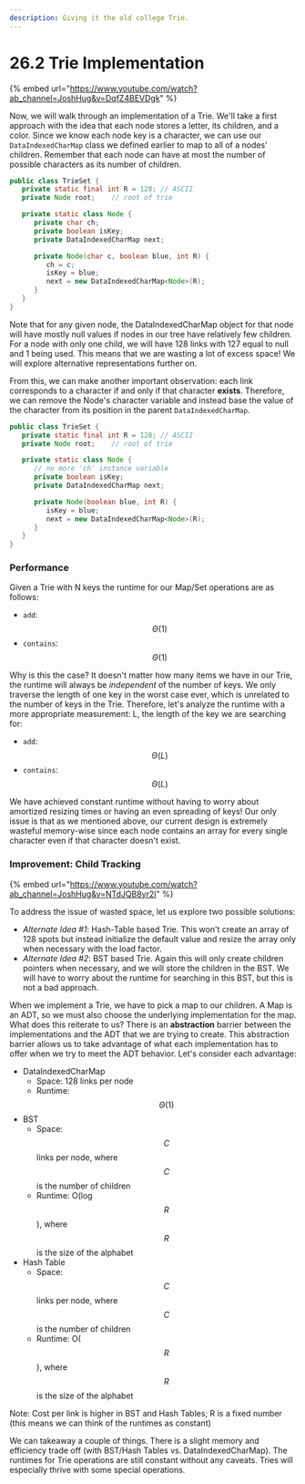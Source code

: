 ```yaml
---
description: Giving it the old college Trie.
---
```


# 26.2 Trie Implementation

{% embed url="https://www.youtube.com/watch?ab_channel=JoshHug&v=DqfZ4BEVDgk" %}

Now, we will walk through an implementation of a Trie. We'll take a first approach with the idea that each node stores a letter, its children, and a color. Since we know each node key is a character, we can use our `DataIndexedCharMap` class we defined earlier to map to all of a nodes' children. Remember that each node can have at most the number of possible characters as its number of children.

```java
public class TrieSet {
   private static final int R = 128; // ASCII
   private Node root;    // root of trie

   private static class Node {
      private char ch;  
      private boolean isKey;   
      private DataIndexedCharMap next;

      private Node(char c, boolean blue, int R) {
         ch = c; 
         isKey = blue;
         next = new DataIndexedCharMap<Node>(R);
      }
   }
}
```

Note that for any given node, the DataIndexedCharMap object for that node will have mostly null values if nodes in our tree have relatively few children. For a node with only one child, we will have 128 links with 127 equal to null and 1 being used. This means that we are wasting a lot of excess space! We will explore alternative representations further on.

From this, we can make another important observation: each link corresponds to a character if and only if that character **exists**. Therefore, we can remove the Node's character variable and instead base the value of the character from its position in the parent `DataIndexedCharMap`.

```java
public class TrieSet {
   private static final int R = 128; // ASCII
   private Node root;    // root of trie

   private static class Node {
      // no more 'ch' instance variable
      private boolean isKey;   
      private DataIndexedCharMap next;

      private Node(boolean blue, int R) {
         isKey = blue;
         next = new DataIndexedCharMap<Node>(R);
      }
   }
}
```

### Performance

Given a Trie with N keys the runtime for our Map/Set operations are as follows:

* `add`: $$\Theta (1)$$&#x20;
* `contains`: $$\Theta (1)$$

Why is this the case? It doesn't matter how many items we have in our Trie, the runtime will always be _independent_ of the number of keys. We only traverse the length of one key in the worst case ever, which is unrelated to the number of keys in the Trie. Therefore, let's analyze the runtime with a more appropriate measurement: L, the length of the key we are searching for:

* `add`: $$\Theta (L)$$
* `contains`: $$\Theta (L)$$

We have achieved constant runtime without having to worry about amortized resizing times or having an even spreading of keys! Our only issue is that as we mentioned above, our current design is extremely wasteful memory-wise since each node contains an array for every single character even if that character doesn't exist.

### Improvement: Child Tracking

{% embed url="https://www.youtube.com/watch?ab_channel=JoshHug&v=NTdJQB8yr2I" %}

To address the issue of wasted space, let us explore two possible solutions:

* _Alternate Idea #1_: Hash-Table based Trie. This won't create an array of 128 spots but instead initialize the default value and resize the array only when necessary with the load factor.
* _Alternate Idea #2_: BST based Trie. Again this will only create children pointers when necessary, and we will store the children in the BST. We will have to worry about the runtime for searching in this BST, but this is not a bad approach.

When we implement a Trie, we have to pick a map to our children. A Map is an ADT, so we must also choose the underlying implementation for the map. What does this reiterate to us? There is an **abstraction** barrier between the implementations and the ADT that we are trying to create. This abstraction barrier allows us to take advantage of what each implementation has to offer when we try to meet the ADT behavior. Let's consider each advantage:

* DataIndexedCharMap
  * Space: 128 links per node
  * Runtime: $$\Theta (1)$$
* BST
  * Space: $$C$$ links per node, where $$C$$ is the number of children
  * Runtime: O(log$$R$$), where $$R$$ is the size of the alphabet
* Hash Table
  * Space: $$C$$ links per node, where $$C$$ is the number of children
  * Runtime: O($$R$$), where $$R$$ is the size of the alphabet

Note: Cost per link is higher in BST and Hash Tables; R is a fixed number (this means we can think of the runtimes as constant)

We can takeaway a couple of things. There is a slight memory and efficiency trade off (with BST/Hash Tables vs. DataIndexedCharMap). The runtimes for Trie operations are still constant without any caveats. Tries will especially thrive with some special operations.

